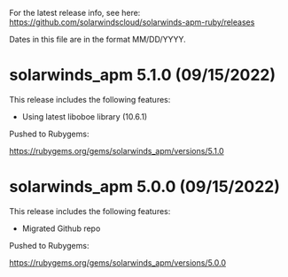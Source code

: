 For the latest release info, see here:
https://github.com/solarwindscloud/solarwinds-apm-ruby/releases

Dates in this file are in the format MM/DD/YYYY.

# solarwinds_apm 5.1.0 (09/15/2022)

This release includes the following features:

* Using latest liboboe library (10.6.1)

Pushed to Rubygems:

https://rubygems.org/gems/solarwinds_apm/versions/5.1.0


# solarwinds_apm 5.0.0 (09/15/2022)

This release includes the following features:

* Migrated Github repo

Pushed to Rubygems:

https://rubygems.org/gems/solarwinds_apm/versions/5.0.0